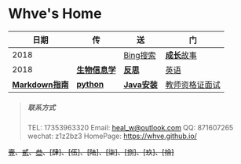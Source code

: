 # **Whve's Home**   

日期 | **传** | **送** | **门** 
---- | ---- | ---- |---
2018 |  | [Bing搜索](https://cn.bing.com/) | [**成长**故事](https://whve.github.io/a/storys)
2018 | [**生物信息学**](https://whve.github.io/a/bio/) | [**反思**](https://whve.github.io/a/note/) | [英语](https://whve.github.io/a/eng/)
[**Markdown指南**](https://whve.github.io/a/markdown/) | [**python**](https://whve.github.io/a/python/) | [**Java安装**](https://whve.github.io/a/Java/) | [教师资格证面试](https://whve.github.io/a/teacher)


> ##### 联系方式
>TEL: 17353963320
Email: heal_w@outlook.com
QQ: 871607265
wechat: z1z2bz3
HomePage: https://whve.github.io/


~~[壹](https://whve.github.io/a/mima/)、[贰](https://whve.github.io/a/storys/fbi)、[叁](https://github.com/getlantern/download)、[肆]、[伍]、[陆]、[柒]、[捌]、[玖]、[拾]~~
